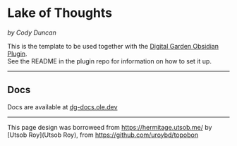 # Lake of Thoughts
*by Cody Duncan*

This is the template to be used together with the [Digital Garden Obsidian Plugin](https://github.com/oleeskild/Obsidian-Digital-Garden).   
See the README in the plugin repo for information on how to set it up.

---
## Docs
Docs are available at [dg-docs.ole.dev](https://dg-docs.ole.dev/)

---
This page design was borroweed from https://hermitage.utsob.me/ by [Utsob Roy](Utsob Roy), from https://github.com/uroybd/topobon